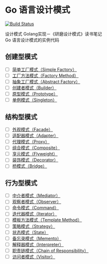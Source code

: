 # Go 语言设计模式

[![Build Status](https://travis-ci.org/senghoo/golang-design-pattern.svg?branch=master)](https://travis-ci.org/senghoo/golang-design-pattern)

设计模式 Golang实现－《研磨设计模式》读书笔记  
Go 语言设计模式的实例代码

## 创建型模式

- [ ] [简单工厂模式（Simple Factory）](https://github.com/senghoo/golang-design-pattern/tree/master/00_simple_factory)
- [ ] [工厂方法模式（Factory Method）](https://github.com/senghoo/golang-design-pattern/tree/master/04_factory_method)
- [ ] [抽象工厂模式（Abstract Factory）](https://github.com/senghoo/golang-design-pattern/tree/master/05_abstract_factory)
- [ ] [创建者模式（Builder）](https://github.com/senghoo/golang-design-pattern/tree/master/06_builder)
- [ ] [原型模式（Prototype）](https://github.com/senghoo/golang-design-pattern/tree/master/07_prototype)
- [ ] [单例模式（Singleton）](https://github.com/senghoo/golang-design-pattern/tree/master/03_singleton)

## 结构型模式

- [ ] [外观模式（Facade）](https://github.com/senghoo/golang-design-pattern/tree/master/01_facade)
- [ ] [适配器模式（Adapter）](https://github.com/senghoo/golang-design-pattern/tree/master/02_adapter)
- [ ] [代理模式（Proxy）](https://github.com/senghoo/golang-design-pattern/tree/master/09_proxy)
- [ ] [组合模式（Composite）](https://github.com/senghoo/golang-design-pattern/tree/master/13_composite)
- [ ] [享元模式（Flyweight）](https://github.com/senghoo/golang-design-pattern/tree/master/18_flyweight)
- [ ] [装饰模式（Decorator）](https://github.com/senghoo/golang-design-pattern/tree/master/20_decorator)
- [ ] [桥模式（Bridge）](https://github.com/senghoo/golang-design-pattern/tree/master/22_bridge)

## 行为型模式

- [ ] [中介者模式（Mediator）](https://github.com/senghoo/golang-design-pattern/tree/master/08_mediator)
- [ ] [观察者模式（Observer）](https://github.com/senghoo/golang-design-pattern/tree/master/10_observer)
- [ ] [命令模式（Command）](https://github.com/senghoo/golang-design-pattern/tree/master/11_command)
- [ ] [迭代器模式（Iterator）](https://github.com/senghoo/golang-design-pattern/tree/master/12_iterator)
- [ ] [模板方法模式（Template Method）](https://github.com/senghoo/golang-design-pattern/tree/master/14_template_method)
- [ ] [策略模式（Strategy）](https://github.com/senghoo/golang-design-pattern/tree/master/15_strategy)
- [ ] [状态模式（State）](https://github.com/senghoo/golang-design-pattern/tree/master/16_state)
- [ ] [备忘录模式（Memento）](https://github.com/senghoo/golang-design-pattern/tree/master/17_memento)
- [ ] [解释器模式（Interpreter）](https://github.com/senghoo/golang-design-pattern/tree/master/19_interpreter)
- [ ] [职责链模式（Chain of Responsibility）](https://github.com/senghoo/golang-design-pattern/tree/master/21_chain_of_responsibility)
- [ ] [访问者模式（Visitor）](https://github.com/senghoo/golang-design-pattern/tree/master/23_visitor)
